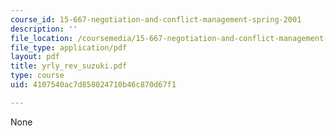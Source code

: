 ```yaml
---
course_id: 15-667-negotiation-and-conflict-management-spring-2001
description: ''
file_location: /coursemedia/15-667-negotiation-and-conflict-management-spring-2001/4107540ac7d858024710b46c870d67f1_yrly_rev_suzuki.pdf
file_type: application/pdf
layout: pdf
title: yrly_rev_suzuki.pdf
type: course
uid: 4107540ac7d858024710b46c870d67f1

---
```

None